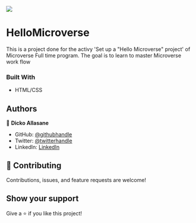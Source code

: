 ![](https://img.shields.io/badge/Microverse-blueviolet)

# HelloMicroverse
This is a project done for the activy 'Set up a "Hello Microverse" project' of Microverse Full time program. The goal is to learn to master Microverse work flow


### Built With 
- HTML/CSS

## Authors

👤 **Dicko Allasane**

- GitHub: [@githubhandle](https://github.com/Trast00)
- Twitter: [@twitterhandle](https://twitter.com/AllassaneDicko0/)
- LinkedIn: [LinkedIn](https://www.linkedin.com/in/allassane-dicko-744aaa224)

## 🤝 Contributing

Contributions, issues, and feature requests are welcome!

## Show your support

Give a ⭐️ if you like this project!